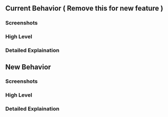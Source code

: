 ## Current Behavior ( Remove this for new feature )

### Screenshots

### High Level

### Detailed Explaination

## New Behavior

### Screenshots

### High Level

### Detailed Explaination
